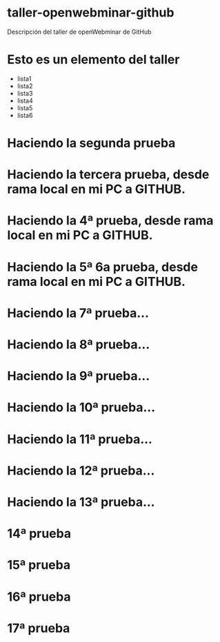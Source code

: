# taller-openwebminar-github
Descripción del taller de openWebminar de GitHub

# Esto es un elemento del taller

* lista1
* lista2
* lista3
* lista4
* lista5
* lista6

# Haciendo la segunda prueba

# Haciendo la tercera prueba, desde rama local en mi PC a GITHUB.

# Haciendo la 4ª prueba, desde rama local en mi PC a GITHUB.

# Haciendo la 5ª 6a prueba, desde rama local en mi PC a GITHUB.

# Haciendo la 7ª prueba...

# Haciendo la 8ª prueba...

# Haciendo la 9ª prueba...

# Haciendo la 10ª prueba...

# Haciendo la 11ª prueba...

# Haciendo la 12ª prueba...

# Haciendo la 13ª prueba...

# 14ª prueba

# 15ª prueba

# 16ª prueba

# 17ª prueba


